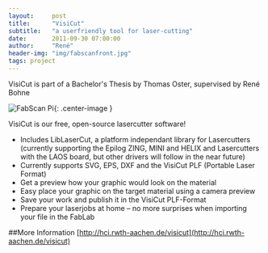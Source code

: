 ```yaml
---
layout:     post
title:      "VisiCut"
subtitle:   "a userfriendly tool for laser-cutting"
date:       2011-09-30 07:00:00
author:     "René"
header-img: "img/fabscanfront.jpg"
tags: project
---
```

VisiCut is part of a Bachelor's Thesis by Thomas Oster, supervised by René Bohne

![FabScan Pi](http://hci.rwth-aachen.de/img/wiki_up/pointcloud-to-mesh.png){: .center-image }


VisiCut is our free, open-source lasercutter software!
* Includes LibLaserCut, a platform independant library for Lasercutters (currently supporting the Epilog ZING, MINI and HELIX and Lasercutters with the LAOS board, but other drivers will follow in the near future)
* Currently supports SVG, EPS, DXF and the VisiCut PLF (Portable Laser Format)
* Get a preview how your graphic would look on the material
* Easy place your graphic on the target material using a camera preview
* Save your work and publish it in the VisiCut PLF-Format
* Prepare your laserjobs at home – no more surprises when importing your file in the FabLab


##More Information
[http://hci.rwth-aachen.de/visicut](http://hci.rwth-aachen.de/visicut)